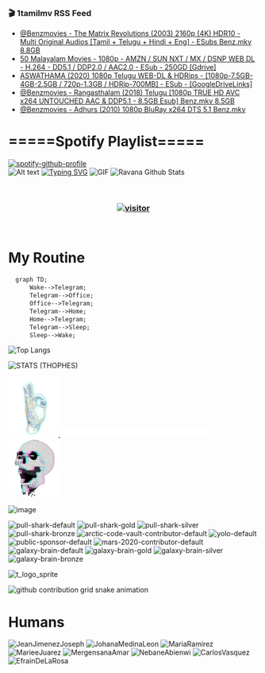 ### 🎬 1tamilmv RSS Feed

<!-- BLOG-POST-LIST:START -->
- [@Benzmovies - The Matrix Revolutions &lpar;2003&rpar; 2160p &lpar;4K&rpar; HDR10 - Multi  Original Audios [Tamil + Telugu + Hindi + Eng] - ESubs Benz.mkv 8.8GB](https://www.1tamilmv.space/index.php?/forums/topic/164674-benzmovies-the-matrix-revolutions-2003-2160p-4k-hdr10-multi-original-audios-tamil-telugu-hindi-eng-%C2%A0esubs-benzmkv-88gb/&do=findComment&comment=329234)
- [50 Malayalam Movies - 1080p - AMZN / SUN NXT / MX / DSNP WEB DL - H.264 - DD5.1 / DDP2.0 / AAC2.0 - ESub - 250GD [Gdrive]](https://www.1tamilmv.space/index.php?/forums/topic/164532-50-malayalam-movies-1080p-amzn-sun-nxt-mx-dsnp-web-dl-h264-dd51-ddp20-aac20-esub-250gd-gdrive/&do=findComment&comment=329233)
- [ASWATHAMA &lpar;2020&rpar; 1080p Telugu WEB-DL &amp; HDRips - [1080p-7.5GB-4GB-2.5GB / 720p-1.3GB / HDRip-700MB] - ESub - [GoogleDriveLinks]](https://www.1tamilmv.space/index.php?/forums/topic/157800-aswathama-2020-1080p-telugu-web-dl-hdrips-1080p-75gb-4gb-25gb-720p-13gb-hdrip-700mb-esub-googledrivelinks/&do=findComment&comment=329232)
- [@Benzmovies - Rangasthalam &lpar;2018&rpar; Telugu [1080p TRUE HD AVC x264 UNTOUCHED AAC &amp; DDP5.1 - 8.5GB Esub] Benz.mkv 8.5GB](https://www.1tamilmv.space/index.php?/forums/topic/164673-benzmovies-rangasthalam-2018-telugu-1080p-true-hd-avc-x264-untouched-aac-ddp51-85gb-esub-benzmkv-85gb/&do=findComment&comment=329231)
- [@Benzmovies - Adhurs &lpar;2010&rpar; 1080p BluRay x264 DTS 5.1 Benz.mkv](https://www.1tamilmv.space/index.php?/forums/topic/164672-benzmovies-adhurs-2010-1080p-bluray-x264-dts-51-benzmkv/&do=findComment&comment=329230)
<!-- BLOG-POST-LIST:END -->

# =====Spotify Playlist=====
[![spotify-github-profile](https://spotify-github-profile.vercel.app/api/view?uid=31rfzgmuvvewegdlxvlev4ynz4vu&cover_image=true&theme=default&bar_color=53b14f&bar_color_cover=true)](https://ravana69.github.io/rss)
</br>
![Alt text](https://spotify-recently-played-readme.vercel.app/api?user=31rfzgmuvvewegdlxvlev4ynz4vu)
[![Typing SVG](https://readme-typing-svg.herokuapp.com?color=%2336BCF7&center=true&vCenter=true&multiline=true&height=81&lines=I+AM+RAVANA;CONTACT+ME+ON+TELEGRAM%3A+%40R4V4N4)](https://git.io/typing-svg)
<img align="centre" height="400px" width="490px" alt="GIF" src="https://github.com/ravana69/ravana69/blob/master/rvm.gif" />
![Ravana Github Stats](https://github-readme-stats.vercel.app/api?username=ravana69&&show_icons=true&theme=radical)

<br />
<h3 align="center"> <a href="https://t.me/r4v4n4"><img src="https://profile-counter.glitch.me/ravana69/count.svg" alt="visitor" width="600"></a> </h3>
</br>

<H1>My Routine</H1>

```mermaid
  graph TD;
      Wake-->Telegram;
      Telegram-->Office;
      Office-->Telegram;
      Telegram-->Home;
      Home-->Telegram;
      Telegram-->Sleep;
      Sleep-->Wake;
```
![Top Langs](https://github-readme-stats.vercel.app/api/top-langs/?username=ravana69&&show_icons=true&theme=radical)

![STATS (THOPHES)](https://github-profile-trophy.vercel.app/?username=ravana69&theme=gruvbox&margin-w=10&margin-h=15&column=8)
<br />
<p align="left">
    <a href="#">
        <img width="20%" src="./assets/images/hand.gif" alt="" />
    </a>
    <a href="#">
        <img width="59%" src="./assets/images/spacer.png" alt="" >
    </a>
    <a href="#">
        <img width="20%" src="./assets/images/skull.gif" alt="" />
    </a>
</p>


![image](https://user-images.githubusercontent.com/47528708/175298537-0623dc00-7b1a-4ec1-b5b1-71768763a234.png)

<img width="148" alt="pull-shark-default" src="https://user-images.githubusercontent.com/47528708/175266634-4235fb81-4cf9-4128-9c7a-b7c044cde5b5.png"> <img width="148" alt="pull-shark-gold" src="https://user-images.githubusercontent.com/47528708/175268594-acb9b27a-7f8e-4181-8900-171a981e2d56.png"> <img width="148" alt="pull-shark-silver" src="https://user-images.githubusercontent.com/47528708/175266702-c880884d-eb71-46fb-b857-3135442e06c6.png"> <img width="148" alt="pull-shark-bronze" src="https://user-images.githubusercontent.com/47528708/175266723-735f9146-b8aa-44f8-aa99-c06aad45e8fa.png"> <img width="148" alt="arctic-code-vault-contributor-default" src="https://user-images.githubusercontent.com/47528708/175267501-e1fbbb8f-c2b2-4882-b865-2ac4debef26c.png"> <img width="148" alt="yolo-default" src="https://user-images.githubusercontent.com/47528708/175267654-281a1880-1129-4b7b-bf2f-de5dd2bc5afa.png"> <img width="148" alt="public-sponsor-default" src="https://user-images.githubusercontent.com/47528708/175268448-2e78cc75-fb25-4d76-bd22-7df520446b45.png"> <img width="148" alt="mars-2020-contributor-default" src="https://user-images.githubusercontent.com/47528708/175268475-de6d987a-3be9-4353-86a5-23b422559355.png"> <img width="148" alt="galaxy-brain-default" src="https://user-images.githubusercontent.com/47528708/175298882-7ad69eb8-4d11-45a0-af56-ce2c179fe466.png"> <img width="148" alt="galaxy-brain-gold" src="https://user-images.githubusercontent.com/47528708/175269058-04760273-d9f7-468b-9151-fb654d7c4057.png"> <img width="148" alt="galaxy-brain-silver" src="https://user-images.githubusercontent.com/47528708/175269395-4035bb40-f404-4178-b963-8a4b2973158a.png"> <img width="148" alt="galaxy-brain-bronze" src="https://user-images.githubusercontent.com/47528708/175269034-5aed3e95-5a28-44f3-8cf1-5fc804604869.png">

![t_logo_sprite](https://user-images.githubusercontent.com/47528708/175293007-21ff1792-1fca-4be3-bcae-12fdc3aa414f.svg)




![github contribution grid snake animation](https://raw.githubusercontent.com/ravana69/ravana69/output/github-contribution-grid-snake-dark.svg#gh-dark-mode-only)

# Humans

<img width="170" alt="JeanJimenezJoseph" src="https://user-images.githubusercontent.com/47528708/176115222-32c30d97-3f9d-486e-9fd3-563e3c000f31.png"> <img width="170" alt="JohanaMedinaLeon" src="https://user-images.githubusercontent.com/47528708/176115237-271c2701-4568-4566-bf92-3f5ce5afbc15.png"> <img width="170" alt="MariaRamirez" src="https://user-images.githubusercontent.com/47528708/176115246-b6a1b41f-c3b8-42b5-b464-15a3f387c582.png"> <img width="170" alt="MarieeJuarez" src="https://user-images.githubusercontent.com/47528708/176115252-c64a2c76-a59f-4a15-93aa-3d7775c20fbc.png"> <img width="170" alt="MergensanaAmar" src="https://user-images.githubusercontent.com/47528708/176115255-d0f6076c-7b13-4b35-846a-a26746f9cf31.png"> <img width="170" alt="NebaneAbienwi" src="https://user-images.githubusercontent.com/47528708/176115256-850c570a-ae70-46f9-be32-baab9e1c46a6.png"> <img width="170" alt="CarlosVasquez" src="https://user-images.githubusercontent.com/47528708/176115259-7f1e022e-3d1f-4183-b416-3e8f8fab0c2e.png"> <img width="170" alt="EfrainDeLaRosa" src="https://user-images.githubusercontent.com/47528708/176115265-2ad5dc17-47ad-468f-bb24-a5f773fa1bc4.png">





